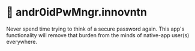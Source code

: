 # 🤖 andr0idPwMngr.innovntn
Never spend time trying to think of a secure password again. This app's functionality will remove that burden from the minds of native-app user(s) everywhere.
